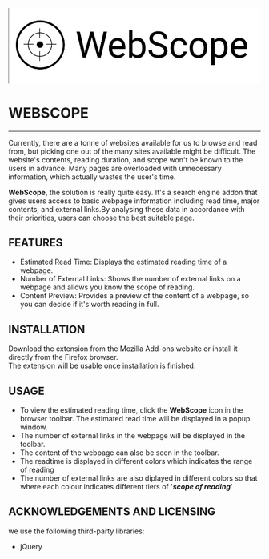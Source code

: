 ![webscope](https://github.com/AadeshPS/WebScope/blob/main/set.jpg?raw=true)

# WEBSCOPE 

---


Currently, there are a tonne of websites available for us to browse and read from, but picking one out of the many sites available might be difficult. The website's contents, reading duration, and scope won't be known to the users in advance. Many pages are overloaded with unnecessary information, which actually wastes the user's time.



**WebScope**, the solution is really quite easy.
It's a search engine addon that gives users access to basic webpage information including read time, major contents, and external links.By analysing these data in accordance with their priorities, users can choose the best suitable page.

## FEATURES
- Estimated Read Time: Displays the estimated reading time of a webpage.  
- Number of External Links: Shows the number of external links on a webpage and allows you know the scope of reading.  
- Content Preview: Provides a preview of the content of a webpage, so you can decide if it's worth reading in full.

## INSTALLATION
Download the extension from the Mozilla Add-ons website or install it directly from the Firefox browser.  
The extension will be usable once installation is finished.

## USAGE
- To view the estimated reading time, click the **WebScope** icon in the browser toolbar. The estimated read time will be displayed in a popup window.  
- The number of external links in the webpage will be displayed in the toolbar.
- The content of the webpage can also be seen in the toolbar.
- The readtime is displayed in different colors which indicates the range of reading
- The number of external links are also diplayed in different colors so that where each colour indicates different tiers of '***scope of reading***'
## ACKNOWLEDGEMENTS AND LICENSING
we use the following third-party libraries:

- jQuery

